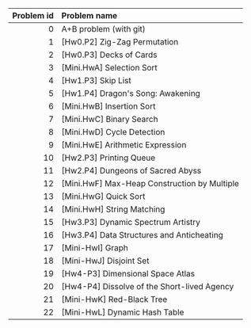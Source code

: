 | Problem id| Problem name|
|----------:|:------------|
| 0| A+B problem (with git)|
| 1| [Hw0.P2] Zig-Zag Permutation|
| 2| [Hw0.P3] Decks of Cards|
| 3| [Mini.HwA] Selection Sort|
| 4| [Hw1.P3] Skip List|
| 5| [Hw1.P4] Dragon's Song: Awakening|
| 6| [Mini.HwB] Insertion Sort|
| 7| [Mini.HwC] Binary Search|
| 8| [Mini.HwD] Cycle Detection|
| 9| [Mini.HwE] Arithmetic Expression|
|10| [Hw2.P3] Printing Queue|
|11| [Hw2.P4] Dungeons of Sacred Abyss|
|12| [Mini.HwF] Max-Heap Construction by Multiple |
|13| [Mini.HwG] Quick Sort|
|14| [Mini.HwH] String Matching|
|15| [Hw3.P3] Dynamic Spectrum Artistry|
|16| [Hw3.P4] Data Structures and Anticheating|
|17| [Mini-HwI] Graph|
|18| [Mini-HwJ] Disjoint Set|
|19| [Hw4-P3] Dimensional Space Atlas|
|20| [Hw4-P4] Dissolve of the Short-lived Agency|
|21| [Mini-HwK] Red-Black Tree|
|22| [Mini-HwL] Dynamic Hash Table|
